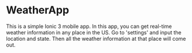 # WeatherApp

This is a simple Ionic 3 mobile app.
In this app, you can get real-time weather information in any place in the US.
Go to 'settings' and input the location and state.
Then all the weather information at that place will come out.
